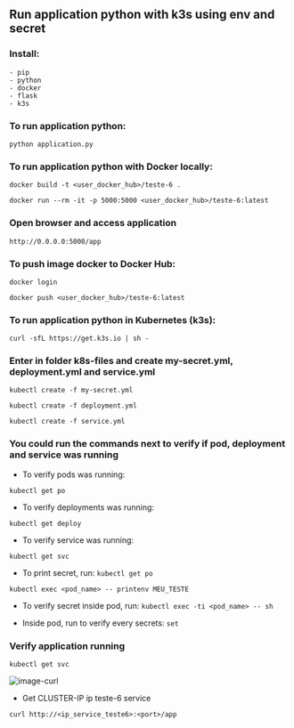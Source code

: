 ## Run application python with k3s using env and secret

### Install:
    - pip
    - python
    - docker
    - flask
    - k3s

### To run application python:
```python application.py```

### To run application python with Docker locally:
```docker build -t <user_docker_hub>/teste-6 .```

```docker run --rm -it -p 5000:5000 <user_docker_hub>/teste-6:latest```

### Open browser and access application
```http://0.0.0.0:5000/app``` 

### To push image docker to Docker Hub:
```docker login```

```docker push <user_docker_hub>/teste-6:latest```

### To run application python in Kubernetes (k3s):
```curl -sfL https://get.k3s.io | sh -```

### Enter in folder k8s-files and create my-secret.yml, deployment.yml and service.yml
```kubectl create -f my-secret.yml```

```kubectl create -f deployment.yml```

```kubectl create -f service.yml```

### You could run the commands next to verify if pod, deployment and service was running

- To verify pods was running:

```kubectl get po```

- To verify deployments was running:

```kubectl get deploy```

- To verify service was running:

```kubectl get svc```

- To print secret, run:
```kubectl get po```

```kubectl exec <pod_name> -- printenv MEU_TESTE```

- To verify secret inside pod, run:
```kubectl exec -ti <pod_name> -- sh```

- Inside pod, run to verify every secrets:
```set```

### Verify application running
```kubectl get svc```

![image-curl](./image/image-curl.png)

- Get CLUSTER-IP ip teste-6 service

```curl http://<ip_service_teste6>:<port>/app```



